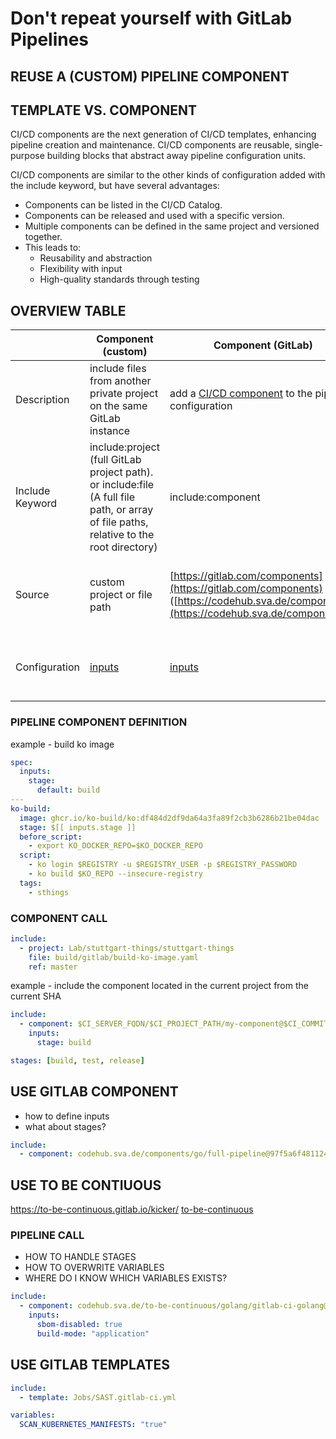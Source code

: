 # Don't repeat yourself with GitLab Pipelines

## REUSE A (CUSTOM) PIPELINE COMPONENT

## TEMPLATE VS. COMPONENT

CI/CD components are the next generation of CI/CD templates, enhancing pipeline creation and maintenance. CI/CD components are reusable, single-purpose building blocks that abstract away pipeline configuration units.

CI/CD components are similar to the other kinds of configuration added with the include keyword, but have several advantages:
* Components can be listed in the CI/CD Catalog.
* Components can be released and used with a specific version.
* Multiple components can be defined in the same project and versioned together.
* This leads to:
  * Reusability and abstraction
  * Flexibility with input
  * High-quality standards through testing

## OVERVIEW TABLE 
|                 | Component (custom)                                                                                                                     | Component (GitLab)                                                                                                                        | TBC                                                                                                                                                                                                                                                                                                                                                    | Template                                                                                                                                                                                                                                                                                 |
| --------------- | -------------------------------------------------------------------------------------------------------------------------------------- | ----------------------------------------------------------------------------------------------------------------------------------------- | ------------------------------------------------------------------------------------------------------------------------------------------------------------------------------------------------------------------------------------------------------------------------------------------------------------------------------------------------------ | ---------------------------------------------------------------------------------------------------------------------------------------------------------------------------------------------------------------------------------------------------------------------------------------- |
| Description     | include files from another private project on the same GitLab instance                                                                 | add a [CI/CD component](https://docs.gitlab.com/ee/ci/components/index.html) to the pipeline configuration                                | building a CI/CD pipeline by including a couple of GitLab CI templates in the .gitlab-ci.yml file                                                                                                                                                                                                                                                      | At GitLab, pipelines are defined in a gitlab-ci.yml file. CI/CD templates incorporate your favorite programming language or framework into this YAML file. Instead of building pipelines from scratch, CI/CD templates simplify the process by having parameters already built-in.|
| Include Keyword | include:project (full GitLab project path). or include:file (A full file path, or array of file paths, relative to the root directory) | include:component                                                                                                                         | include:component or include:template or [include:remote](https://docs.gitlab.com/ee/ci/yaml/#includeremote)                                                                                                                                                                                                                                           | include:template                                                                                                                                                                                                                                                                         |
| Source          | custom project or file path                                                                                                            | [https://gitlab.com/components](https://gitlab.com/components) ([https://codehub.sva.de/components/](https://codehub.sva.de/components/)) | generator: [https://to-be-continuous.gitlab.io/kicker/](https://to-be-continuous.gitlab.io/kicker/) repo: https://codehub.sva.de/to-be-continuous | [https://gitlab.com/gitlab-org/gitlab/-/tree/master/lib/gitlab/ci/templates](https://gitlab.com/gitlab-org/gitlab/-/tree/master/lib/gitlab/ci/templates)                                                                                                                                 |
| Configuration   | [inputs](https://docs.gitlab.com/ee/ci/components/index.html#use-a-component)                                                          | [inputs](https://docs.gitlab.com/ee/ci/components/index.html#use-a-component)                                                             | with [inputs](https://docs.gitlab.com/ee/ci/components/index.html#use-a-component) if using the [include:component](https://docs.gitlab.com/ee/ci/yaml/#includecomponent) technique \* or with [variables](https://docs.gitlab.com/ee/ci/variables/) if using include:template or [include:remote](https://docs.gitlab.com/ee/ci/yaml/#includeremote). | [variables](https://docs.gitlab.com/ee/ci/variables/)                                                                                                                                                                                                                                    |


### PIPELINE COMPONENT DEFINITION

example - build ko image

```yaml
spec:
  inputs:
    stage:
      default: build
---
ko-build:
  image: ghcr.io/ko-build/ko:df484d2df9da64a3fa89f2cb3b6286b21be04dac
  stage: $[[ inputs.stage ]]
  before_script:
    - export KO_DOCKER_REPO=$KO_DOCKER_REPO
  script:
    - ko login $REGISTRY -u $REGISTRY_USER -p $REGISTRY_PASSWORD
    - ko build $KO_REPO --insecure-registry
  tags:
    - sthings
```
### COMPONENT CALL


```yaml
include:
  - project: Lab/stuttgart-things/stuttgart-things
    file: build/gitlab/build-ko-image.yaml
    ref: master
```


example - include the component located in the current project from the current SHA

```yaml
include:
  - component: $CI_SERVER_FQDN/$CI_PROJECT_PATH/my-component@$CI_COMMIT_SHA
    inputs:
      stage: build

stages: [build, test, release]
```


## USE GITLAB COMPONENT

* how to define inputs
* what about stages? 

```yaml
include:
  - component: codehub.sva.de/components/go/full-pipeline@97f5a6f4811246faa07892e75a17c4c9f7f9c2e3
```

## USE TO BE CONTIUOUS 

https://to-be-continuous.gitlab.io/kicker/
[to-be-continuous](https://gitlab.com/to-be-continuous)

### PIPELINE CALL

* HOW TO HANDLE STAGES
* HOW TO OVERWRITE VARIABLES
* WHERE DO I KNOW WHICH VARIABLES EXISTS?

```yaml
include:
  - component: codehub.sva.de/to-be-continuous/golang/gitlab-ci-golang@4.10.0 # to be continous
    inputs:
      sbom-disabled: true
      build-mode: "application"
```


## USE GITLAB TEMPLATES

```yaml
include:
  - template: Jobs/SAST.gitlab-ci.yml

variables:
  SCAN_KUBERNETES_MANIFESTS: "true"

```



